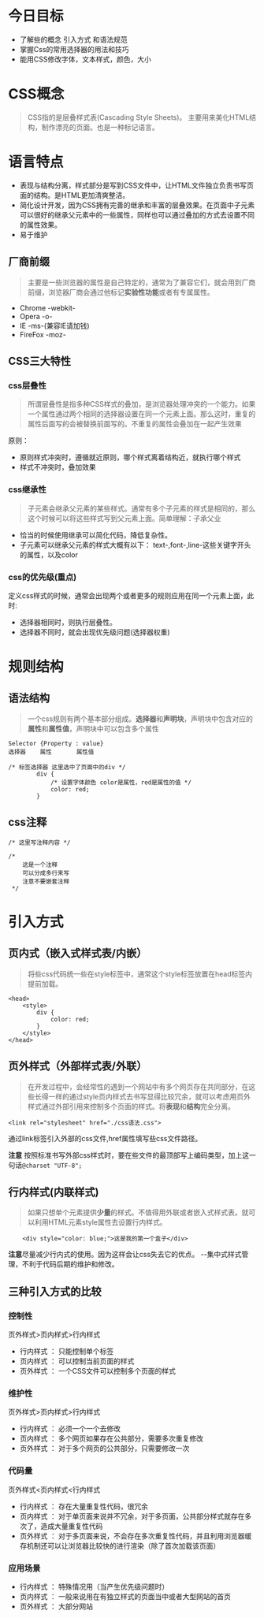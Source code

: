 # 今日目标
- 了解些的概念 引入方式 和语法规范
- 掌握Css的常用选择器的用法和技巧
- 能用CSS修改字体，文本样式，颜色，大小

# CSS概念

> CSS指的是层叠样式表(Cascading Style Sheets)。 主要用来美化HTML结构，制作漂亮的页面。也是一种标记语言。

# 语言特点
- 表现与结构分离，样式部分是写到CSS文件中，让HTML文件独立负责书写页面的结构。是HTML更加清爽整洁。
- 简化设计开发，因为CSS拥有完善的继承和丰富的层叠效果。在页面中子元素可以很好的继承父元素中的一些属性，同样也可以通过叠加的方式去设置不同的属性效果。
- 易于维护

## 厂商前缀
> 主要是一些浏览器的属性是自己特定的，通常为了兼容它们，就会用到厂商前缀，浏览器厂商会通过他标记**实验性功能**或者有专属属性。

- Chrome   -webkit-
- Opera    -o-
- IE       -ms-(兼容IE请加钱)
- FireFox  -moz-

## CSS三大特性

### css层叠性
>  所谓层叠性是指多种CSS样式的叠加，是浏览器处理冲突的一个能力。如果一个属性通过两个相同的选择器设置在同一个元素上面。那么这时，重复的属性后面写的会被替换前面写的。不重复的属性会叠加在一起产生效果

原则：
- 原则样式冲突时，遵循就近原则，哪个样式离着结构近，就执行哪个样式
- 样式不冲突时，叠加效果


### css继承性
> 子元素会继承父元素的某些样式。通常有多个子元素的样式是相同的，那么这个时候可以将这些样式写到父元素上面。简单理解：子承父业

- 恰当的时候使用继承可以简化代码，降低复杂性。
- 子元素可以继承父元素的样式大概有以下： text-,font-,line-这些关键字开头的属性，以及color

### css的优先级(重点)

定义css样式的时候，通常会出现两个或者更多的规则应用在同一个元素上面，此时:
- 选择器相同时，则执行层叠性。
- 选择器不同时，就会出现优先级问题(选择器权重)

# 规则结构
## 语法结构
> 一个css规则有两个基本部分组成。**选择器**和**声明块**，声明块中包含对应的**属性**和**属性值**，声明块中可以包含多个属性
```
Selector {Property : value}
选择器    属性       属性值

/* 标签选择器 这里选中了页面中的div */
        div {
            /* 设置字体颜色 color是属性，red是属性的值 */
            color: red;
        }

```

## css注释
```
/* 这里写注释内容 */

/*  
    这是一个注释
    可以分成多行来写
    注意不要嵌套注释
 */

```

# 引入方式

## 页内式（嵌入式样式表/内嵌）

> 将些css代码统一些在style标签中，通常这个style标签放置在head标签内提前加载。

```
<head>
    <style>
        div {
            color: red;
        }
    </style>
</head>
```

## 页外样式（外部样式表/外联）

> 在开发过程中，会经常性的遇到一个网站中有多个网页存在共同部分，在这些长得一样的通过style页内样式去书写显得比较冗余，就可以考虑用页外样式通过外部引用来控制多个页面的样式。将**表现**和**结构**完全分离。

```
<link rel="stylesheet" href="./css语法.css">
```
通过link标签引入外部的css文件,href属性填写些css文件路径。


**注意**
按照标准书写外部css样式时，要在些文件的最顶部写上编码类型，加上这一句话`@charset "UTF-8";
`

## 行内样式(内联样式)
> 如果只想单个元素提供**少量**的样式。不值得用外联或者嵌入式样式表。就可以利用HTML元素style属性去设置行内样式。

```
    <div style="color: blue;">这是我的第一个盒子</div>

```

**注意**尽量减少行内式的使用。因为这样会让css失去它的优点。
--集中式样式管理，不利于代码后期的维护和修改。

## 三种引入方式的比较

### 控制性

页外样式>页内样式>行内样式

- 行内样式 ： 只能控制单个标签
- 页内样式 ： 可以控制当前页面的样式
- 页外样式 ： 一个CSS文件可以控制多个页面的样式

### 维护性

页外样式>页内样式>行内样式

- 行内样式 ： 必须一个一个去修改
- 页内样式 ： 多个网页如果存在公共部分，需要多次重复修改
- 页外样式 ： 对于多个网页的公共部分，只需要修改一次

### 代码量

页外样式<页内样式<行内样式

- 行内样式 ： 存在大量重复性代码，很冗余
- 页内样式 ： 对于单页面来说并不冗余，对于多页面，公共部分样式就存在多次了，造成大量重复性代码
- 页外样式 ： 对于多页面来说，不会存在多次重复性代码，并且利用浏览器缓存机制还可以让浏览器比较快的进行渲染（除了首次加载该页面）

### 应用场景

- 行内样式 ： 特殊情况用（当产生优先级问题时）
- 页内样式 ： 一般来说用在有独立样式的页面当中或者大型网站的首页
- 页外样式 ： 大部分网站

